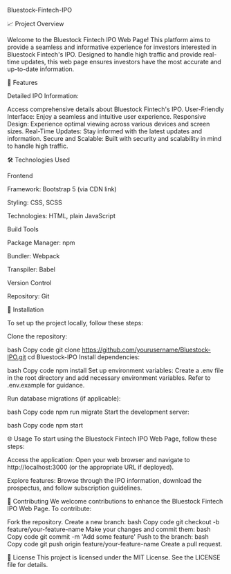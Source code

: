 Bluestock-Fintech-IPO

📈 Project Overview

Welcome to the Bluestock Fintech IPO Web Page! This platform aims to provide a seamless and informative experience for investors interested in Bluestock Fintech's IPO. Designed to handle high traffic and provide real-time updates, this web page ensures investors have the most accurate and up-to-date information.



🌟 Features

Detailed IPO Information: 

Access comprehensive details about Bluestock Fintech's IPO.
User-Friendly Interface: Enjoy a seamless and intuitive user experience.
Responsive Design: Experience optimal viewing across various devices and screen sizes.
Real-Time Updates: Stay informed with the latest updates and information.
Secure and Scalable: Built with security and scalability in mind to handle high traffic.


🛠️ Technologies Used

Frontend


Framework: Bootstrap 5 (via CDN link)

Styling: CSS, SCSS

Technologies: HTML, plain JavaScript

Build Tools

Package Manager: npm

Bundler: Webpack

Transpiler: Babel

Version Control

Repository: Git



🚀 Installation

To set up the project locally, follow these steps:

Clone the repository:

bash
Copy code
git clone https://github.com/yourusername/Bluestock-IPO.git
cd Bluestock-IPO
Install dependencies:

bash
Copy code
npm install
Set up environment variables:
Create a .env file in the root directory and add necessary environment variables. Refer to .env.example for guidance.



Run database migrations (if applicable):

bash
Copy code
npm run migrate
Start the development server:

bash
Copy code
npm start


🌐 Usage
To start using the Bluestock Fintech IPO Web Page, follow these steps:

Access the application:
Open your web browser and navigate to http://localhost:3000 (or the appropriate URL if deployed).

Explore features:
Browse through the IPO information, download the prospectus, and follow subscription guidelines.



🤝 Contributing
We welcome contributions to enhance the Bluestock Fintech IPO Web Page. To contribute:

Fork the repository.
Create a new branch:
bash
Copy code
git checkout -b feature/your-feature-name
Make your changes and commit them:
bash
Copy code
git commit -m 'Add some feature'
Push to the branch:
bash
Copy code
git push origin feature/your-feature-name
Create a pull request.


📄 License
This project is licensed under the MIT License. See the LICENSE file for details.
